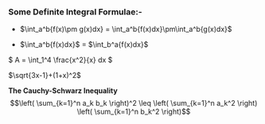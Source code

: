 ### Some Definite Integral Formulae:-

* $\int_a^b\{f(x)\pm g(x)dx} = \int_a^b\{f(x)dx}\pm\int_a^b\{g(x)dx}$
  
* $\int_a^b\{f(x)dx}$ = $\int_b^a\{f(x)dx}$

$ A = \int_1^4 \frac{x^2}{x} dx $



$`\sqrt{3x-1}+(1+x)^2`$



**The Cauchy-Schwarz Inequality**
$$\left( \sum_{k=1}^n a_k b_k \right)^2 \leq \left( \sum_{k=1}^n a_k^2 \right) \left( \sum_{k=1}^n b_k^2 \right)$$
